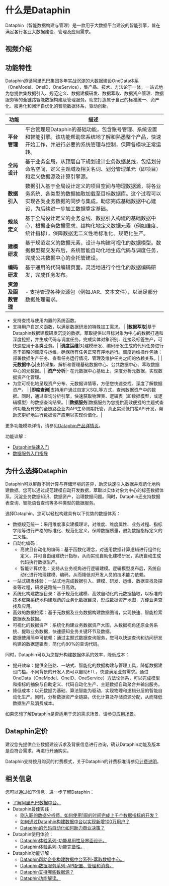# 什么是Dataphin

Dataphin（智能数据构建与管理）是一款用于大数据平台建设的智能引擎，旨在满足各行各业大数据建设、管理及应用需求。

## 视频介绍



## 功能特性

Dataphin遵循阿里巴巴集团多年实战沉淀的大数据建设OneData体系（OneModel、OneID、OneService），集产品、技术、方法论于一体，一站式地为您提供集数据引入、规范定义、数据建模研发、数据萃取、数据资产管理、数据服务等的全链路智能数据构建及管理服务。助您打造属于自己的标准统一、资产化、服务化和闭环自优化的智能数据体系，驱动创新。

|功能|描述|
|--|--|
|**平台管理**|平台管理是Dataphin的基础功能，包含账号管理、系统设置和智能引擎。该功能帮助您系统地了解和熟悉整个产品，快速开始工作，并进行必要的系统管理与控制，保障各模块正常运转。|
|**全局设计**|基于业务全局，从顶层自下规划设计业务数据总线，包括划分命名空间、定义主题域及相关名词、划分管理单元（即项目）和定义数据源及计算引擎源。|
|**数据引入**|数据引入基于全局设计定义的项目空间与物理数据源，将各业务系统、各类型的数据抽取加载至目标数据库。这个过程可以实现各类业务数据的同步与集成，助您完成基础数据中心建设，为后续进一步加工数据奠定基础。|
|**规范定义**|基于全局设计定义的业务总线、数据引入构建的基础数据中心，根据业务数据需求，结构化地定义数据元素（例如维度、统计指标），保障数据无二义性地标准化、规范化生产。|
|**建模研发**|基于规范定义的数据元素，设计与构建可视化的数据模型。数据模型提交发布后，系统智能自动化地生成代码与调度任务，完成公共数据中心的全托管建设。|
|**编码研发**|基于通用的代码编辑页面，灵活地进行个性化的数据编码研发，完成任务发布。|
|**资源及函数管理**|-   支持管理各种资源包（例如JAR、文本文件），以满足部分数据处理需求。
-   支持查找与使用内置的系统函数。
-   支持用户自定义函数，以满足数据研发的特殊加工需求。 |
|**数据萃取**|基于Dataphin数据建模研发沉淀的数据，萃取提供以目标对象为中心的数据打通和深度挖掘，并生成代码与调度任务，完成实体对象识别、连接及标签生产，可快速应用于各类业务。|
|**调度运维**|对建模研发、编码研发生成的代码任务进行基于策略的调度与运维，确保所有任务正常有序地运行。调度运维操作包括：部署数据生产任务、查看任务运行情况、管理及维护任务之间的依赖关系。|
|**元数据中心**|支持采集、解析和管理基础数据中心、公共数据中心、萃取数据中心的元数据。|
|**资产分析**|-   在元数据中心基础上，深度分析元数据，实现数据资产化管理。
-   为您可视化地呈现资产分布、元数据详情等，方便您快速查找、深度了解数据资产。 |
|**即席查询**|支持用户通过自定义SQL等方式，查询数据资产中的数据。同时，通过查询分析引擎，快速获取物理表、逻辑表（即数据模型，或逻辑模型）的数据查询结果。|
|**数据服务**|数据服务为您提供高效便捷的主题式查询功能及有效的全链路企业内API生命周期托管，真正实现低门槛API开发，帮助您更好地进行数据资产应用以实现价值化。|

更多功能模块详情，请参见[Dataphin产品详情页](https://www.aliyun.com/product/dataphin?spm=5176.11888651.dataTechnology.11.53a73a4crOdado)。

功能详解：

-   [Dataphin快速入门](https://help.aliyun.com/video_detail/153622.html)
-   [数据服务入门指导](https://help.aliyun.com/video_detail/153565.html)

## 为什么选择Dataphin

Dataphin可以屏蔽不同计算与存储环境的差异，助您快速引入数据并规范化地构建数据。您可以通过规范建模自动开发数据，萃取以实体对象为中心的标签数据体系，沉淀业务数据知识、数据资产，治理数据问题。同时，Dataphin还支持数据表查询、智能语音查询等多种类型的数据服务。

选择Dataphin，您可以轻松构建具有以下优势的数据体系：

-   数据规范统一：采用维度事实建模理论，对维度、维度属性、业务过程、指标字段等进行严格的标准化、规范化定义，保障数据质量，避免数据指标定义的二义性。
-   自动化编码：
    -   高效且自动化的编码：基于函数化理念，对通用数据计算逻辑进行组件化定义，并可自由组建统计指标，从而实现自助化建模研发，系统自动生成代码执行数据生产。
    -   智能计算优化：支持从业务视角进行逻辑建模。逻辑模型发布后，系统自动化进行物理建模、编码，从而降低对开发人员的技术能力依赖。
-   一站式研发体验：一站式地完成数据引入、建模、研发、运维、数据查找及探查等过程，研发链路统一且高效。
-   系统化构建数据目录：基于规范化建模、高效自动化的元数据抽取，以标准的技术框架系统地构建规范的业务化数据目录，形成数据资产地图，方便业务查找及应用。
-   高效的数据检索：基于元数据及业务数据构建数据图谱，实现快速、智能检索数据表及数据。
-   可视化的数据资产：系统化构建业务数据资产大图，从数据视角还原业务系统、提取业务数据，快速感知业务关键环节及数据。
-   数据使用简单可依赖：通过主题式数据查询服务，您可以快速查询和访问研发构建的数据逻辑表，简化约80%的查询代码。

同时，Dataphin可以为您提升构建数据体系的效率，降低成本：

-   提升效率：提供全链路、一站式、智能化的数据构建与管理工具，降低数据建设门槛。不同背景的开发人员可以自助ETL，快速满足业务需求。通过OneData（OneModel、OneID、OneService）方法论体系，可以完成模型和指标的抽象与自助定义、代码自动化生产、主题数据自动聚合并输出服务。
-   降低成本：以元数据为基础、算法智能为驱动，实现物理和逻辑分层的智能自动化生产。同时，分析数据资产全链路，优化计算及存储资源分配，从而降低数据生产及消费成本。

如果您想了解Dataphin是否适用于您的需求场景，请参见[应用场景](/cn.zh-CN/产品简介/应用场景.md)。

## Dataphin定价

建议您先提供企业数据建设诉求及背景信息进行咨询，确认Dataphin功能及版本是否符合需求，再进行开通购买。

Dataphin支持按月购买的付费模式，关于Dataphin的计费标准请参见[计费说明](/cn.zh-CN/产品定价/计费说明.md)。

## 相关信息

您可以通过如下信息，进一步了解Dataphin：

-   [了解阿里巴巴数据中台。](https://dp.alibaba.com/index?spm=a2c4g.11174283.2.5.6e8b2869wOE4Rh)
-   Dataphin最佳实践：
    -   [刚入职的数据分析师，如何使用1周的时间完成上千个数据指标的开发？](https://dp.alibaba.com/exchange/article?spm=a215hz.13439221.0.0.4f657dc2GVdEun&articleId=70)
    -   [如何通过Dataphin构建数据中台以实现新增100万用户？](https://dp.alibaba.com/exchange/article?spm=a215hz.13439221.0.0.4f657dc2GVdEun&articleId=27)
    -   [Dataphin的代码自动化如何助力商业决策？](https://dp.alibaba.com/exchange/article?spm=a215hz.13439221.0.0.4f657dc2GVdEun&articleId=67)
-   Dataphin使用体验：
    -   [Dataphin体验系列-功能易用性及界面设计。](https://dp.alibaba.com/exchange/article?spm=a215hz.13439221.0.0.4f657dc2GVdEun&articleId=66)
    -   [Dataphin体验系列-功能完备性。](https://dp.alibaba.com/exchange/article?spm=a215hz.13439221.0.0.4f657dc2GVdEun&articleId=68)
-   Dataphin功能详解：
    -   [Dataphin帮助企业构建数据中台系列-萃取数据中心。](https://dp.alibaba.com/exchange/article?spm=a215hz.13439221.0.0.4f657dc2GVdEun&articleId=22)
    -   [Dataphin数据服务系列-API配置、管理和消费。](https://dp.alibaba.com/exchange/article?spm=a215hz.13439221.0.0.4f657dc2GVdEun&articleId=14)
    -   [Dataphin支持哪些数据源？](https://dp.alibaba.com/exchange/article?spm=a215hz.13439221.0.0.4f657dc2GVdEun&articleId=20)
    -   [Dataphin功能解读。](https://dp.alibaba.com/exchange/article?spm=a215hz.13439221.0.0.4f657dc2GVdEun&articleId=69)

